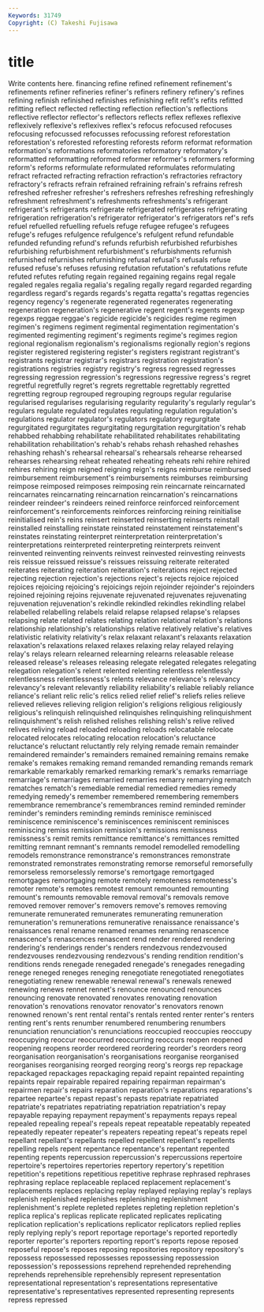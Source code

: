 ```yaml
---
Keywords: 31749 
Copyright: (C) Takeshi Fujisawa
---
```


# title

Write contents here.
financing refine refined refinement refinement's
refinements refiner refineries refiner's refiners refinery refinery's refines refining refinish
refinished refinishes refinishing refit refit's refits refitted refitting reflect reflected
reflecting reflection reflection's reflections reflective reflector reflector's reflectors reflects reflex
reflexes reflexive reflexively reflexive's reflexives reflex's refocus refocused refocuses refocusing
refocussed refocusses refocussing reforest reforestation reforestation's reforested reforesting reforests reform
reformat reformation reformation's reformations reformatories reformatory reformatory's reformatted reformatting reformed
reformer reformer's reformers reforming reform's reforms reformulate reformulated reformulates reformulating
refract refracted refracting refraction refraction's refractories refractory refractory's refracts refrain
refrained refraining refrain's refrains refresh refreshed refresher refresher's refreshers refreshes
refreshing refreshingly refreshment refreshment's refreshments refreshments's refrigerant refrigerant's refrigerants refrigerate
refrigerated refrigerates refrigerating refrigeration refrigeration's refrigerator refrigerator's refrigerators ref's refs
refuel refuelled refuelling refuels refuge refugee refugee's refugees refuge's refuges
refulgence refulgence's refulgent refund refundable refunded refunding refund's refunds refurbish
refurbished refurbishes refurbishing refurbishment refurbishment's refurbishments refurnish refurnished refurnishes refurnishing
refusal refusal's refusals refuse refused refuse's refuses refusing refutation refutation's
refutations refute refuted refutes refuting regain regained regaining regains regal
regale regaled regales regalia regalia's regaling regally regard regarded regarding
regardless regard's regards regards's regatta regatta's regattas regencies regency regency's
regenerate regenerated regenerates regenerating regeneration regeneration's regenerative regent regent's regents
regexp regexps reggae reggae's regicide regicide's regicides regime regimen regimen's
regimens regiment regimental regimentation regimentation's regimented regimenting regiment's regiments regime's
regimes region regional regionalism regionalism's regionalisms regionally region's regions register
registered registering register's registers registrant registrant's registrants registrar registrar's registrars
registration registration's registrations registries registry registry's regress regressed regresses regressing
regression regression's regressions regressive regress's regret regretful regretfully regret's regrets
regrettable regrettably regretted regretting regroup regrouped regrouping regroups regular regularise
regularised regularises regularising regularity regularity's regularly regular's regulars regulate regulated
regulates regulating regulation regulation's regulations regulator regulator's regulators regulatory regurgitate
regurgitated regurgitates regurgitating regurgitation regurgitation's rehab rehabbed rehabbing rehabilitate rehabilitated
rehabilitates rehabilitating rehabilitation rehabilitation's rehab's rehabs rehash rehashed rehashes rehashing
rehash's rehearsal rehearsal's rehearsals rehearse rehearsed rehearses rehearsing reheat reheated
reheating reheats rehi rehire rehired rehires rehiring reign reigned reigning
reign's reigns reimburse reimbursed reimbursement reimbursement's reimbursements reimburses reimbursing reimpose
reimposed reimposes reimposing rein reincarnate reincarnated reincarnates reincarnating reincarnation reincarnation's
reincarnations reindeer reindeer's reindeers reined reinforce reinforced reinforcement reinforcement's reinforcements
reinforces reinforcing reining reinitialise reinitialised rein's reins reinsert reinserted reinserting
reinserts reinstall reinstalled reinstalling reinstate reinstated reinstatement reinstatement's reinstates reinstating
reinterpret reinterpretation reinterpretation's reinterpretations reinterpreted reinterpreting reinterprets reinvent reinvented reinventing
reinvents reinvest reinvested reinvesting reinvests reis reissue reissued reissue's reissues
reissuing reiterate reiterated reiterates reiterating reiteration reiteration's reiterations reject rejected
rejecting rejection rejection's rejections reject's rejects rejoice rejoiced rejoices rejoicing
rejoicing's rejoicings rejoin rejoinder rejoinder's rejoinders rejoined rejoining rejoins rejuvenate
rejuvenated rejuvenates rejuvenating rejuvenation rejuvenation's rekindle rekindled rekindles rekindling relabel
relabelled relabelling relabels relaid relapse relapsed relapse's relapses relapsing relate
related relates relating relation relational relation's relations relationship relationship's relationships
relative relatively relative's relatives relativistic relativity relativity's relax relaxant relaxant's
relaxants relaxation relaxation's relaxations relaxed relaxes relaxing relay relayed relaying
relay's relays relearn relearned relearning relearns releasable release released release's
releases releasing relegate relegated relegates relegating relegation relegation's relent relented
relenting relentless relentlessly relentlessness relentlessness's relents relevance relevance's relevancy relevancy's
relevant relevantly reliability reliability's reliable reliably reliance reliance's reliant relic
relic's relics relied relief relief's reliefs relies relieve relieved relieves
relieving religion religion's religions religious religiously religious's relinquish relinquished relinquishes
relinquishing relinquishment relinquishment's relish relished relishes relishing relish's relive relived
relives reliving reload reloaded reloading reloads relocatable relocate relocated relocates
relocating relocation relocation's reluctance reluctance's reluctant reluctantly rely relying remade
remain remainder remaindered remainder's remainders remained remaining remains remake remake's
remakes remaking remand remanded remanding remands remark remarkable remarkably remarked
remarking remark's remarks remarriage remarriage's remarriages remarried remarries remarry remarrying
rematch rematches rematch's remediable remedial remedied remedies remedy remedying remedy's
remember remembered remembering remembers remembrance remembrance's remembrances remind reminded reminder
reminder's reminders reminding reminds reminisce reminisced reminiscence reminiscence's reminiscences reminiscent
reminisces reminiscing remiss remission remission's remissions remissness remissness's remit remits
remittance remittance's remittances remitted remitting remnant remnant's remnants remodel remodelled
remodelling remodels remonstrance remonstrance's remonstrances remonstrate remonstrated remonstrates remonstrating remorse
remorseful remorsefully remorseless remorselessly remorse's remortgage remortgaged remortgages remortgaging remote
remotely remoteness remoteness's remoter remote's remotes remotest remount remounted remounting
remount's remounts removable removal removal's removals remove removed remover remover's
removers remove's removes removing remunerate remunerated remunerates remunerating remuneration remuneration's
remunerations remunerative renaissance renaissance's renaissances renal rename renamed renames renaming
renascence renascence's renascences renascent rend render rendered rendering rendering's renderings
render's renders rendezvous rendezvoused rendezvouses rendezvousing rendezvous's rending rendition rendition's
renditions rends renegade renegaded renegade's renegades renegading renege reneged reneges
reneging renegotiate renegotiated renegotiates renegotiating renew renewable renewal renewal's renewals
renewed renewing renews rennet rennet's renounce renounced renounces renouncing renovate
renovated renovates renovating renovation renovation's renovations renovator renovator's renovators renown
renowned renown's rent rental rental's rentals rented renter renter's renters
renting rent's rents renumber renumbered renumbering renumbers renunciation renunciation's renunciations
reoccupied reoccupies reoccupy reoccupying reoccur reoccurred reoccurring reoccurs reopen reopened
reopening reopens reorder reordered reordering reorder's reorders reorg reorganisation reorganisation's
reorganisations reorganise reorganised reorganises reorganising reorged reorging reorg's reorgs rep
repackage repackaged repackages repackaging repaid repaint repainted repainting repaints repair
repairable repaired repairing repairman repairman's repairmen repair's repairs reparation reparation's
reparations reparations's repartee repartee's repast repast's repasts repatriate repatriated repatriate's
repatriates repatriating repatriation repatriation's repay repayable repaying repayment repayment's repayments
repays repeal repealed repealing repeal's repeals repeat repeatable repeatably repeated
repeatedly repeater repeater's repeaters repeating repeat's repeats repel repellant repellant's
repellants repelled repellent repellent's repellents repelling repels repent repentance repentance's
repentant repented repenting repents repercussion repercussion's repercussions repertoire repertoire's repertoires
repertories repertory repertory's repetition repetition's repetitions repetitious repetitive rephrase rephrased
rephrases rephrasing replace replaceable replaced replacement replacement's replacements replaces replacing
replay replayed replaying replay's replays replenish replenished replenishes replenishing replenishment
replenishment's replete repleted repletes repleting repletion repletion's replica replica's replicas
replicate replicated replicates replicating replication replication's replications replicator replicators replied
replies reply replying reply's report reportage reportage's reported reportedly reporter
reporter's reporters reporting report's reports repose reposed reposeful repose's reposes
reposing repositories repository repository's repossess repossessed repossesses repossessing repossession repossession's
repossessions reprehend reprehended reprehending reprehends reprehensible reprehensibly represent representation representational
representation's representations representative representative's representatives represented representing represents repress repressed
